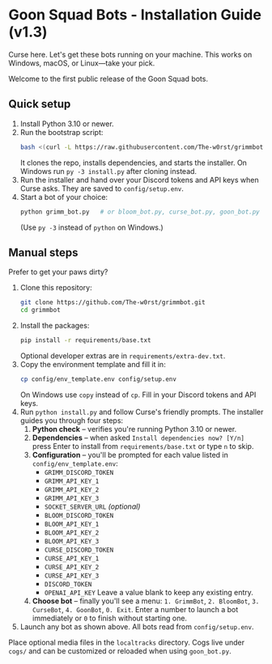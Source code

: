 # Goon Squad Bots - Installation Guide (v1.3)

Curse here. Let's get these bots running on your machine. This works on
Windows, macOS, or Linux—take your pick.

Welcome to the first public release of the Goon Squad bots.

## Quick setup
1. Install Python 3.10 or newer.
2. Run the bootstrap script:
   ```bash
   bash <(curl -L https://raw.githubusercontent.com/The-w0rst/grimmbot/main/bootstrap.sh)
   ```
   It clones the repo, installs dependencies, and starts the installer. On Windows run `py -3 install.py` after cloning instead.
3. Run the installer and hand over your Discord tokens and API keys when Curse asks. They are saved to `config/setup.env`.
4. Start a bot of your choice:
   ```bash
   python grimm_bot.py   # or bloom_bot.py, curse_bot.py, goon_bot.py
   ```
   (Use `py -3` instead of `python` on Windows.)

## Manual steps
Prefer to get your paws dirty?
1. Clone this repository:
   ```bash
   git clone https://github.com/The-w0rst/grimmbot.git
   cd grimmbot
   ```
2. Install the packages:
   ```bash
   pip install -r requirements/base.txt
   ```
   Optional developer extras are in `requirements/extra-dev.txt`.
3. Copy the environment template and fill it in:
   ```bash
   cp config/env_template.env config/setup.env
   ```
   On Windows use `copy` instead of `cp`. Fill in your Discord tokens and API
   keys.
4. Run `python install.py` and follow Curse's friendly prompts.
   The installer guides you through four steps:
   1. **Python check** – verifies you're running Python 3.10 or newer.
   2. **Dependencies** – when asked `Install dependencies now? [Y/n]` press
      Enter to install from `requirements/base.txt` or type `n` to skip.
   3. **Configuration** – you'll be prompted for each value listed in
      `config/env_template.env`:
      - `GRIMM_DISCORD_TOKEN`
      - `GRIMM_API_KEY_1`
      - `GRIMM_API_KEY_2`
      - `GRIMM_API_KEY_3`
      - `SOCKET_SERVER_URL` *(optional)*
      - `BLOOM_DISCORD_TOKEN`
      - `BLOOM_API_KEY_1`
      - `BLOOM_API_KEY_2`
      - `BLOOM_API_KEY_3`
      - `CURSE_DISCORD_TOKEN`
      - `CURSE_API_KEY_1`
      - `CURSE_API_KEY_2`
      - `CURSE_API_KEY_3`
      - `DISCORD_TOKEN`
      - `OPENAI_API_KEY`
      Leave a value blank to keep any existing entry.
   4. **Choose bot** – finally you'll see a menu:
      `1. GrimmBot`, `2. BloomBot`, `3. CurseBot`, `4. GoonBot`, `0. Exit`.
      Enter a number to launch a bot immediately or `0` to finish without
      starting one.
5. Launch any bot as shown above. All bots read from `config/setup.env`.

Place optional media files in the `localtracks` directory.
Cogs live under `cogs/` and can be customized or reloaded when using `goon_bot.py`.
